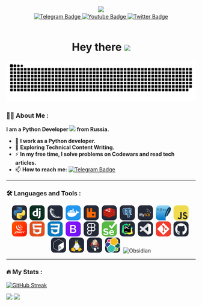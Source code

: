 <div id="header" align="center">
  <img src="https://i.giphy.com/media/v1.Y2lkPTc5MGI3NjExdHN2dDI3cWVjMmJ0bDBqa2ZvbHpuYnRreW1xcDA4Z2libXl5cmRhdCZlcD12MV9pbnRlcm5hbF9naWZfYnlfaWQmY3Q9cw/3kPDmoWdBpQPNhCnUG/giphy.gif" width="150"/>
  <div id="badges" align="center">
    <a href="https://t.me/a_che_ngel">
      <img src="https://img.shields.io/badge/Telegram-blue?logo=telegram&logoColor=white&style=for-the-badge" alt="Telegram Badge"/>
    </a>
    <a href="https://www.instagram.com/_.a.s.m.o.d.e.u.s._">
      <img src="https://img.shields.io/badge/Instagram-blue?style=for-the-badge&logo=Instagram&logoColor=white" alt="Youtube Badge"/>
    </a>
    <a href="https://vk.com/poooooooooll">
      <img src="https://img.shields.io/badge/Вконтакте-blue?style=for-the-badge&logo=vk&logoColor=white" alt="Twitter Badge"/>
    </a>
  </div>
  <img src="https://komarev.com/ghpvc/?username=Asmodevops&style=flat-square&color=blue" alt=""/>
  <h1>
    Hey there
    <img src="https://media.giphy.com/media/hvRJCLFzcasrR4ia7z/giphy.gif" width="30px"/>
  </h1>
</div>
<div align="center">
  <img src="https://raw.githubusercontent.com/platane/snk/output/github-contribution-grid-snake-dark.svg"/>
</div>

### :man_technologist: About Me :
**I am a Python Developer <img src="https://media.giphy.com/media/WUlplcMpOCEmTGBtBW/giphy.gif" width="30"> from Russia.**
- :telescope: **I work as a Python developer.**
- :seedling: **Exploring Technical Content Writing.**
- :zap: **In my free time, I solve problems on Codewars and read tech articles.**
- :mailbox: **How to reach me:** [![Telegram Badge](https://img.shields.io/badge/Telegram-blue?logo=telegram&logoColor=white)](https://t.me/a_che_ngel)

---

### :hammer_and_wrench: Languages and Tools :
<div align="center">
  <img src="https://github.com/tandpfun/skill-icons/blob/main/icons/Python-Dark.svg" width="40" height="40" title="Python" alt="Python" />&nbsp;
  <img src="https://github.com/tandpfun/skill-icons/blob/main/icons/Django.svg" width="40" height="40" title="Django" alt="Django" />&nbsp;
  <img src="https://github.com/tandpfun/skill-icons/blob/main/icons/Flask-Dark.svg" width="40" height="40" title="Flask" alt="Flask" />&nbsp;
  <img src="https://github.com/tandpfun/skill-icons/blob/main/icons/Docker.svg" width="40" height="40" title="Docker" alt="Docker" />&nbsp;
  <img src="https://github.com/tandpfun/skill-icons/blob/main/icons/RabbitMQ-Dark.svg" width="40" height="40" title="RabbitMQ" alt="RabbitMQ" />&nbsp; 
  <img src="https://github.com/tandpfun/skill-icons/blob/main/icons/Redis-Dark.svg" width="40" height="40" title="Redis" alt="Redis" />&nbsp; 
  <img src="https://github.com/tandpfun/skill-icons/blob/main/icons/PostgreSQL-Dark.svg" width="40" height="40" title="PostgreSQL" alt="PostgreSQL" />&nbsp;
  <img src="https://github.com/tandpfun/skill-icons/blob/main/icons/MySQL-Dark.svg" width="40" height="40" title="MySQL" alt="MySQL" />&nbsp;
  <img src="https://github.com/tandpfun/skill-icons/blob/main/icons/SQLite.svg" width="40" height="40" title="SQLite" alt="SQLite" />&nbsp;
  <img src="https://github.com/tandpfun/skill-icons/blob/main/icons/JavaScript.svg" width="40" height="40" title="JavaScript" alt="JavaScript" />&nbsp;
  <img src="https://github.com/tandpfun/skill-icons/blob/main/icons/JQuery.svg" width="40" height="40" title="JQuery" alt="JQuery" />&nbsp;
  <img src="https://github.com/tandpfun/skill-icons/blob/main/icons/HTML.svg" width="40" height="40" title="HTML5" alt="HTML5" />&nbsp;
  <img src="https://github.com/tandpfun/skill-icons/blob/main/icons/CSS.svg" width="40" height="40" title="CSS3" alt="CSS3" />&nbsp;
  <img src="https://github.com/tandpfun/skill-icons/blob/main/icons/Bootstrap.svg" width="40" height="40" title="Bootstrap" alt="Bootstrap" />&nbsp;
  <img src="https://github.com/tandpfun/skill-icons/blob/main/icons/Figma-Dark.svg" width="40" height="40" title="Figma" alt="Figma" />&nbsp;
  <img src="https://github.com/tandpfun/skill-icons/blob/main/icons/Selenium.svg" width="40" height="40" title="Selenium" alt="Selenium" />&nbsp;
  <img src="https://github.com/tandpfun/skill-icons/blob/main/icons/PyCharm-Dark.svg" width="40" height="40" title="Pycharm" alt="Pycharm" />&nbsp;
  <img src="https://github.com/tandpfun/skill-icons/blob/main/icons/VSCode-Dark.svg" width="40" height="40" title="VS Code" alt="VS Code" />&nbsp;
  <img src="https://github.com/tandpfun/skill-icons/blob/main/icons/Git.svg" width="40" height="40" title="Git" alt="Git" />&nbsp;
  <img src="https://github.com/tandpfun/skill-icons/blob/main/icons/Github-Dark.svg" width="40" height="40" title="Github" alt="Github" />&nbsp;
  <img src="https://github.com/tandpfun/skill-icons/blob/main/icons/Bash-Dark.svg" width="40" height="40" title="GNU Bash" alt="GNU Bash" />&nbsp;
  <img src="https://github.com/tandpfun/skill-icons/blob/main/icons/Linux-Dark.svg" width="40" height="40" title="Linux" alt="Linux" />&nbsp;
  <img src="https://github.com/tandpfun/skill-icons/blob/main/icons/Jenkins-Dark.svg" width="40" height="40" title="Jenkins" alt="Jenkins" />&nbsp;
  <img src="https://github.com/tandpfun/skill-icons/blob/main/icons/Elasticsearch-Dark.svg" width="40" height="40" title="Elasticsearch" alt="Elasticsearch" />&nbsp;
  <img src="https://github.com/tandpfun/skill-icons/blob/main/icons/Obsidian-Dark.svg" width="40" height="40" title="Obsidian" alt="Obsidian" />
  
  
</div>

---

### :fire: My Stats :
<div>
  
  [![GitHub Streak](http://github-readme-streak-stats.herokuapp.com?user=Asmodevops&theme=dark&background=000000)](https://git.io/streak-stats) 
</div>

<div>
  
  ![](http://github-profile-summary-cards.vercel.app/api/cards/repos-per-language?username=Asmodevops&theme=vision_friendly_dark)
  ![](http://github-profile-summary-cards.vercel.app/api/cards/stats?username=Asmodevops&theme=vision_friendly_dark)
</div>






